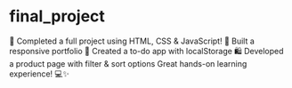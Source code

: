 # final_project
🚀 Completed a full project using HTML, CSS & JavaScript!
💼 Built a responsive portfolio
📝 Created a to-do app with localStorage
🛍️ Developed a product page with filter & sort options
Great hands-on learning experience! 💻✨
